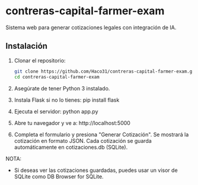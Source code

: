 # contreras-capital-farmer-exam

Sistema web para generar cotizaciones legales con integración de IA.

## Instalación

1. Clonar el repositorio:
   ```bash
   git clone https://github.com/Haco31/contreras-capital-farmer-exam.git
   cd contreras-capital-farmer-exam

1. Asegúrate de tener Python 3 instalado.

2. Instala Flask si no lo tienes:
   pip install flask

3. Ejecuta el servidor:
   python app.py

4. Abre tu navegador y ve a:
   http://localhost:5000

5. Completa el formulario y presiona "Generar Cotización".
   Se mostrará la cotización en formato JSON.
   Cada cotización se guarda automáticamente en cotizaciones.db (SQLite).

NOTA:
- Si deseas ver las cotizaciones guardadas, puedes usar un visor de SQLite como DB Browser for SQLite.

